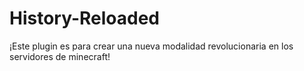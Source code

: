 # History-Reloaded
¡Este plugin es para crear una nueva modalidad revolucionaria en los servidores de minecraft!
